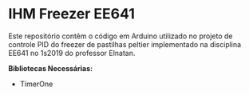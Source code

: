 # IHM Freezer EE641
Este repositório contêm o código em Arduino utilizado no projeto de
controle PID do freezer de pastilhas peltier implementado na 
disciplina EE641 no 1s2019 do professor Elnatan.

**Bibliotecas Necessárias:**

- TimerOne

